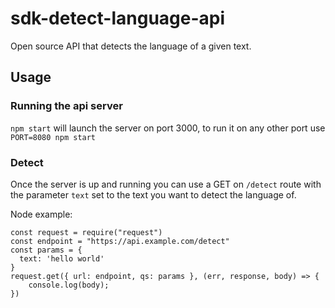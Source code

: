 # sdk-detect-language-api

Open source API that detects the language of a given text.

## Usage

### Running the api server

`npm start` will launch the server on port 3000, to run it on any other port use `PORT=8080 npm start`

### Detect

Once the server is up and running you can use a GET on `/detect` route with the parameter `text` set to the text you want to detect the language of.

Node example:

```
const request = require("request")
const endpoint = "https://api.example.com/detect"
const params = {
  text: 'hello world'
}
request.get({ url: endpoint, qs: params }, (err, response, body) => {
    console.log(body);
})
```
